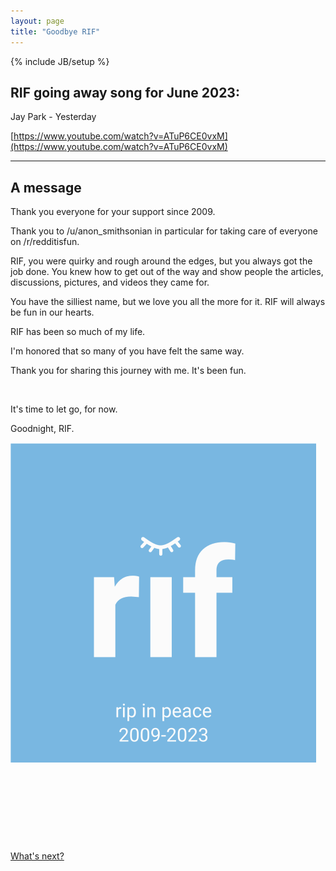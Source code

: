 ```yaml
---
layout: page
title: "Goodbye RIF"
---
```

{% include JB/setup %}

## RIF going away song for June 2023:

Jay Park - Yesterday

[https://www.youtube.com/watch?v=ATuP6CE0vxM](https://www.youtube.com/watch?v=ATuP6CE0vxM)

-----

## A message

Thank you everyone for your support since 2009.

Thank you to /u/anon_smithsonian in particular for taking care of everyone on /r/redditisfun.

RIF, you were quirky and rough around the edges, but you always got the job done. You knew how to get out of the way and show people the articles, discussions, pictures, and videos they came for.

You have the silliest name, but we love you all the more for it. RIF will always be fun in our hearts.

RIF has been so much of my life.

I'm honored that so many of you have felt the same way.

Thank you for sharing this journey with me. It's been fun.

&nbsp;

It's time to let go, for now.

Goodnight, RIF.

![rip in peace 2009-2023](/assets/images/rif-logo-rip_2023-07-01.png)


&nbsp;

&nbsp;

&nbsp;

&nbsp;

[What's next?](./whats-next)